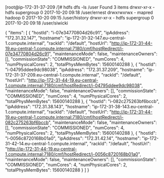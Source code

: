 [root@ip-172-31-37-209 /]# hdfs dfs -ls /user
Found 3 items
drwxr-xr-x   - hdfs   supergroup          0 2017-10-20 09:18 /user/ernest
drwxrwxrwx   - mapred hadoop              0 2017-10-20 09:15 /user/history
drwxr-xr-x   - hdfs   supergroup          0 2017-10-20 09:18 /user/siwicki


{
	"items": [
		{
			"hostId": "i-07e34770804d26c91",
			"ipAddress": "172.31.32.147",
			"hostname": "ip-172-31-32-147.eu-central-1.compute.internal",
			"rackId": "/default",
			"hostUrl": "http://ip-172-31-44-19.eu-central-1.compute.internal:7180/cmf/hostRedirect/i-07e34770804d26c91",
			"maintenanceMode": false,
			"maintenanceOwners": [],
			"commissionState": "COMMISSIONED",
			"numCores": 4,
			"numPhysicalCores": 2,
			"totalPhysMemBytes": 15600140288
		},
		{
			"hostId": "i-04795ddee9dc98038",
			"ipAddress": "172.31.37.209",
			"hostname": "ip-172-31-37-209.eu-central-1.compute.internal",
			"rackId": "/default",
			"hostUrl": "http://ip-172-31-44-19.eu-central-1.compute.internal:7180/cmf/hostRedirect/i-04795ddee9dc98038",
			"maintenanceMode": false,
			"maintenanceOwners": [],
			"commissionState": "COMMISSIONED",
			"numCores": 4,
			"numPhysicalCores": 2,
			"totalPhysMemBytes": 15600140288
		},
		{
			"hostId": "i-082c275263bf6bccb",
			"ipAddress": "172.31.38.143",
			"hostname": "ip-172-31-38-143.eu-central-1.compute.internal",
			"rackId": "/default",
			"hostUrl": "http://ip-172-31-44-19.eu-central-1.compute.internal:7180/cmf/hostRedirect/i-082c275263bf6bccb",
			"maintenanceMode": false,
			"maintenanceOwners": [],
			"commissionState": "COMMISSIONED",
			"numCores": 4,
			"numPhysicalCores": 2,
			"totalPhysMemBytes": 15600140288
		},
		{
			"hostId": "i-0056c8720168b01a0",
			"ipAddress": "172.31.42.14",
			"hostname": "ip-172-31-42-14.eu-central-1.compute.internal",
			"rackId": "/default",
			"hostUrl": "http://ip-172-31-44-19.eu-central-1.compute.internal:7180/cmf/hostRedirect/i-0056c8720168b01a0",
			"maintenanceMode": false,
			"maintenanceOwners": [],
			"commissionState": "COMMISSIONED",
			"numCores": 4,
			"numPhysicalCores": 2,
			"totalPhysMemBytes": 15600140288
		}
	]
}